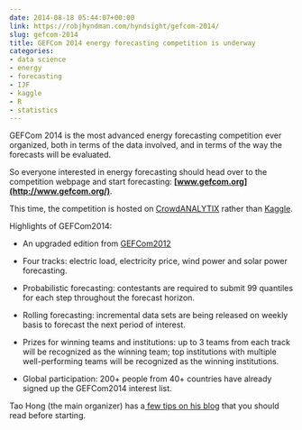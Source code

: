 ```yaml
---
date: 2014-08-18 05:44:07+00:00
link: https://robjhyndman.com/hyndsight/gefcom-2014/
slug: gefcom-2014
title: GEFCom 2014 energy forecasting competition is underway
categories:
- data science
- energy
- forecasting
- IJF
- kaggle
- R
- statistics
---
```


GEFCom 2014 is the most advanced energy forecasting competition ever organized, both in terms of the data involved, and in terms of the way the forecasts will be evaluated.

So everyone interested in energy forecasting should head over to the competition webpage and start forecasting: **[www.gefcom.org](http://www.gefcom.org/)**.

This time, the competition is hosted on [CrowdANALYTIX](https://crowdanalytix.com/jq/solver.html) rather than [Kaggle](http://www.kaggle.com).

Highlights of GEFCom2014:




  * An upgraded edition from [GEFCom2012](http://www.drhongtao.com/gefcom/2012)


  * Four tracks: electric load, electricity price, wind power and solar power forecasting.


  * Probabilistic forecasting: contestants are required to submit 99 quantiles for each step throughout the forecast horizon.


  * Rolling forecasting: incremental data sets are being released on weekly basis to forecast the next period of interest.


  * Prizes for winning teams and institutions: up to 3 teams from each track will be recognized as the winning team; top institutions with multiple well-performing teams will be recognized as the winning institutions.


  * Global participation: 200+ people from 40+ countries have already signed up the GEFCom2014 interest list.


Tao Hong (the main organizer) has a[ few tips on his blog](http://blog.drhongtao.com/2014/08/gefcom2014-is-on-8-tips-before-you-join.html) that you should read before starting.
